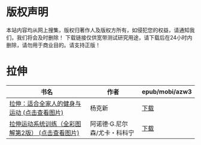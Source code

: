 # 版权声明

本站内容均从网上搜集，版权归著作人及版权方所有，如侵犯您的权益，请通知我们，我们将会及时删除！ 下载链接仅供宽带测试研究用途，请下载后在24小时内删除，请勿用于商业目的。请支持正版！

# 拉伸

| 书名 | 作者 | epub/mobi/azw3 |
| --- | --- | --- |
| [拉伸：适合全家人的健身与运动 (点击查看图片)](https://www.dushupai.com/attachment/2024/06/08/b0605156d0a3aa99.jpg) | 杨克新 | [下载](https://url89.ctfile.com/f/31084289-1357051009-b7847b?p=8866) |
| [拉伸运动系统训练（全彩图解第2版） (点击查看图片)](https://www.dushupai.com/attachment/2024/06/04/b58c272025072003.jpg) | 阿诺德·G.尼尔森/尤卡・科科宁 | [下载](https://url89.ctfile.com/f/31084289-1357021546-5026de?p=8866) |

